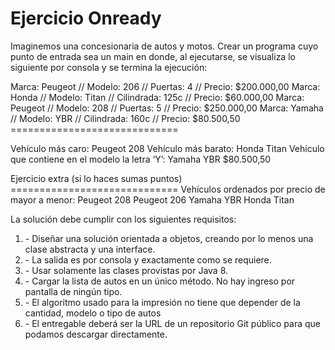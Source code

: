 <h1>Ejercicio Onready</h1>
Imaginemos una concesionaria de autos y motos.
Crear un programa cuyo punto de entrada sea un main en donde, al ejecutarse, se visualiza
lo siguiente por consola y se termina la ejecución:
<p>Marca: Peugeot // Modelo: 206 // Puertas: 4 // Precio: $200.000,00
Marca: Honda // Modelo: Titan // Cilindrada: 125c // Precio: $60.000,00
Marca: Peugeot // Modelo: 208 // Puertas: 5 // Precio: $250.000,00
Marca: Yamaha // Modelo: YBR // Cilindrada: 160c // Precio: $80.500,50
=============================</p>
<p>Vehículo más caro: Peugeot 208
Vehículo más barato: Honda Titan
Vehículo que contiene en el modelo la letra ‘Y’: Yamaha YBR $80.500,50</p>
<p>Ejercicio extra (si lo haces sumas puntos)
=============================
Vehículos ordenados por precio de mayor a menor:
Peugeot 208
Peugeot 206
Yamaha YBR
Honda Titan</p>
La solución debe cumplir con los siguientes requisitos:
<ol><li>- Diseñar una solución orientada a objetos, creando por lo menos una clase abstracta y
una interface.</li>
<li>- La salida es por consola y exactamente como se requiere.</li>
<li>- Usar solamente las clases provistas por Java 8.</li>
<li>- Cargar la lista de autos en un único método. No hay ingreso por pantalla de ningún tipo.</li>
<li>- El algoritmo usado para la impresión no tiene que depender de la cantidad, modelo o tipo
de autos</li>
<li>- El entregable deberá ser la URL de un repositorio Git público para que podamos
descargar directamente.</li>
</ol>
